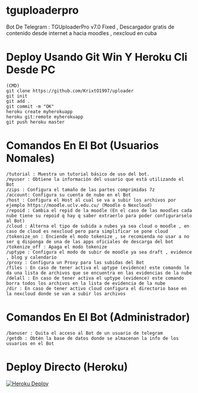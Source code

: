 # tguploaderpro
Bot De Telegram : TGUploaderPro v7.0 Fixed , Descargador gratis de contenido desde internet a hacia moodles , nexcloud en cuba

# Deploy Usando Git Win Y Heroku Cli Desde PC
```
(CMD)
git clone https://github.com/KrixtO1997/uploader
git init
git add .
git commit -m "OK"
heroku create myherokuapp
heroku git:remote myherokuapp
git push heroku master
```

# Comandos En El Bot (Usuarios Nomales)
```/start : Inicar Bot , Muestra la información de bienvenida al Bot
/tutorial : Muestra un tutorial básico de uso del bot.
/myuser : Obtiene la información del usuario que está utilizando el Bot
/zips : Configura el tamaño de las partes comprimidas 7z
/account: Configura su cuenta de nube en el Bot
/host : Configura el Host al cual se va a subir los archivos por ejemplo https://moodle.uclv.edu.cu/ (Moodle o Nexcloud)
/repoid : Cambia el repid de la moodle (En el caso de las moodles cada nube tiene su repoid q hay q saber extraerlo para poder configurarselo al Bot)
/cloud : Alterna el tipo de subida a nubes ya sea cloud o moodle , en caso de cloud es nexcloud pero para simplificar se pone cloud
/tokenize_on : Enciende el modo tokenize , se recomienda no usar a no ser q disponga de una de las apps oficiales de descarga del bot 
/tokenize_off : Apaga el modo tokenize
/uptype : Configura el modo de subir de moodle ya sea draft , evidence , blog y calendario
/proxy : Configura un Proxy para las subidas del Bot 
/files : En caso de tener activa el uptype (evidence) este comando le da una lista de archivos que se encuentra en las evidencias de la nube
/delall : En caso de tener activa el uptype (evidence) este comando borra todos los archivos en la lista de evidencia de la nube
/dir : En caso de tener activo cloud configura el directorio base en la nexcloud donde se van a subir los archivos
```

# Comandos En El Bot (Administrador) 
```/adduser : Permite a un usuario de telegram tener acceso al Bot
/banuser : Quita el acceso al Bot de un usuario de telegram
/getdb : Obtén la base de datos donde se almacenan la info de los usuarios en el Bot
```
# Deploy Directo (Heroku)
[![Heroku Deploy](https://www.herokucdn.com/deploy/button.svg)](https://heroku.com/deploy?template=https://github.com/KrixtO1997/uploader)
